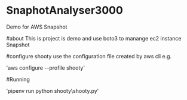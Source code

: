 # SnaphotAnalyser3000
Demo for AWS Snapshot

#about
This is project is demo and use boto3 to manange ec2 instance Snapshot

#configure
shooty use the configuration file created by aws cli e.g.

'aws configure --profile shooty'

#Running

'pipenv run python shooty\shooty.py'
